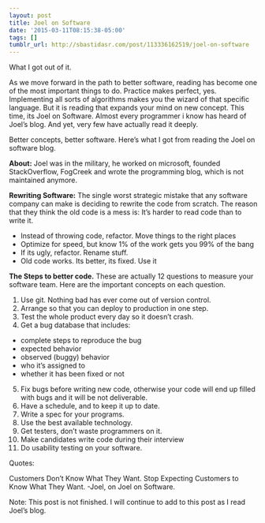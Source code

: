 ```yaml
---
layout: post
title: Joel on Software
date: '2015-03-11T08:15:38-05:00'
tags: []
tumblr_url: http://sbastidasr.com/post/113336162519/joel-on-software
---
```

What I got out of it.

As we move forward in the path to better software, reading has become one of the most important things to do. Practice makes perfect, yes. Implementing all sorts of algorithms makes you the wizard of that specific language. But it is reading that expands your mind on new concept. This time, its Joel on Software. Almost every programmer i know has heard of Joel’s blog. And yet, very few have actually read it deeply.

Better concepts, better software. Here’s what I got from reading the Joel on software blog.

**About:** Joel was in the military, he worked on microsoft, founded StackOverflow, FogCreek and wrote the programming blog, which is not maintained anymore.

**Rewriting Software:** The single worst strategic mistake that any software company can make is deciding to rewrite the code from scratch. The reason that they think the old code is a mess is: It’s harder to read code than to write it.

* Instead of throwing code, refactor. Move things to the right places
* Optimize for speed, but know 1% of the work gets you 99% of the bang
* If its ugly, refactor. Rename stuff.
* Old code works. Its better, its fixed. Use it

**The Steps to better code.** These are actually 12 questions to measure your software team. Here are the important concepts on each question.
1. Use git. Nothing bad has ever come out of version control.
2. Arrange so that you can deploy to production in one step.
3. Test the whole product every day so it doesn’t crash.
4. Get a bug database that includes:
  * complete steps to reproduce the bug
  * expected behavior
  * observed (buggy) behavior
  * who it’s assigned to
  * whether it has been fixed or not

5. Fix bugs before writing new code, otherwise your code will end up filled with bugs and it will be not deliverable.
6. Have a schedule, and to keep it up to date.
7. Write a spec for your programs.
8. Use the best available technology.
9. Get testers, don’t waste programmers on it.
10. Make candidates write code during their interview
11. Do usability testing on your software.

Quotes:

Customers Don’t Know What They Want. Stop Expecting Customers to Know What They Want.
-Joel, on Joel on Software.

Note: This post is not finished. I will continue to add to this post as I read Joel’s blog.
